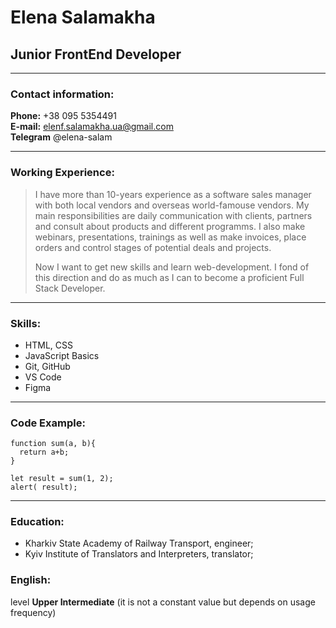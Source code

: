 # Elena Salamakha

## Junior FrontEnd Developer
----------------------------

### Contact information:

**Phone:** +38 095 5354491  
**E-mail:** elenf.salamakha.ua@gmail.com  
**Telegram** @elena-salam

----------------------------------------


### Working Experience:

>I have more than 10-years experience as a software sales manager with both local vendors and overseas world-famouse vendors. My main responsibilities are daily communication with clients, partners and consult about products and different programms. I also make webinars, presentations, trainings as well as make invoices, place orders and control stages of potential deals and projects.  
>
>Now I want to get new skills and learn web-development. I fond of this direction and do as much as I can to become a proficient Full Stack Developer.
---

### Skills:
* HTML, CSS
* JavaScript Basics
* Git, GitHub
* VS Code
* Figma

--------------------

### Code Example:

```
function sum(a, b){
  return a+b;  
}

let result = sum(1, 2);  
alert( result);
```
---

### Education:
* Kharkiv State Academy of Railway Transport, engineer;
* Kyiv Institute of Translators and Interpreters, translator;

### English:  
level **Upper Intermediate** (it is not a constant value but depends on usage frequency)

